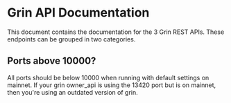 # Grin API Documentation

This document contains the documentation for the 3 Grin REST APIs. These endpoints can be grouped in two categories.

## Ports above 10000?

All ports should be below 10000 when running with default settings on mainnet. If your grin owner_api is using the 13420 port but is on mainnet, then you're using an outdated version of grin.
